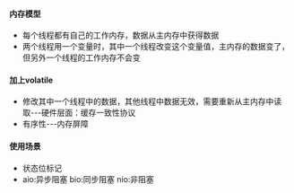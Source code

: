 #### 内存模型
* 每个线程都有自己的工作内存，数据从主内存中获得数据
* 两个线程用一个变量时，其中一个线程改变这个变量值，主内存的数据变了，但另外一个线程的工作内存不会变
#### 加上volatile
* 修改其中一个线程中的数据，其他线程中数据无效，需要重新从主内存中读取---硬件层面：缓存一致性协议
* 有序性---内存屏障
#### 使用场景
* 状态位标记
* aio:异步阻塞 bio:同步阻塞 nio:非阻塞